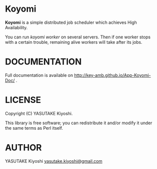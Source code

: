 # Koyomi

**Koyomi** is a simple distributed job scheduler which achieves High Availability.

You can run _koyomi worker_ on several servers.
Then if one worker stops with a certain trouble, remaining alive workers will take after its jobs.

# DOCUMENTATION

Full documentation is available on http://key-amb.github.io/App-Koyomi-Doc/ .

# LICENSE

Copyright (C) YASUTAKE Kiyoshi.

This library is free software; you can redistribute it and/or modify
it under the same terms as Perl itself.

# AUTHOR

YASUTAKE Kiyoshi <yasutake.kiyoshi@gmail.com>
